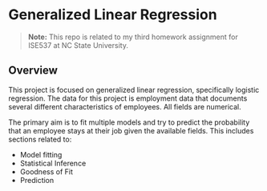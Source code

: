 # Generalized Linear Regression

> **Note:** This repo is related to my third homework assignment for ISE537 at NC State University.

## Overview

This project is focused on generalized linear regression, specifically logistic regression. The data for this project is employment data that documents several different characteristics of employees. All fields are numerical.

The primary aim is to fit multiple models and try to predict the probability that an employee stays at their job given the available fields. This includes sections related to:

-   Model fitting
-   Statistical Inference
-   Goodness of Fit
-   Prediction
